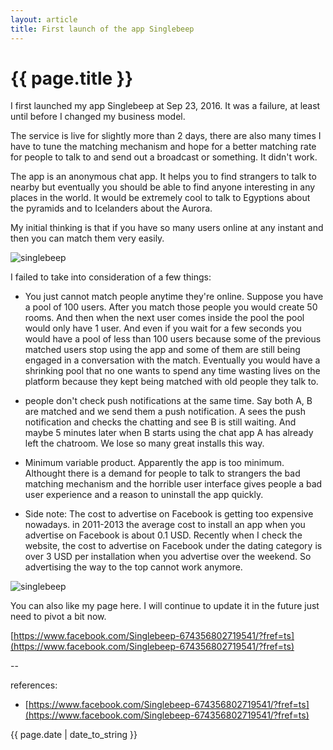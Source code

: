 ```yaml
---
layout: article
title: First launch of the app Singlebeep
---
```

# {{ page.title }}

I first launched my app Singlebeep at Sep 23, 2016. It was a failure, at least until before I changed my business model.

The service is live for slightly more than 2 days, there are also many times I have to tune the matching mechanism and hope for a better matching rate for people to talk to and send out a broadcast or something. It didn't work. 

The app is an anonymous chat app. It helps you to find strangers to talk to nearby but eventually you should be able to find anyone interesting in any places in the world. It would be extremely cool to talk to Egyptions about the pyramids and to Icelanders about the Aurora. 

My initial thinking is that if you have so many users online at any instant and then you can match them very easily. 

![singlebeep](http://i.stack.imgur.com/ka8ms.jpg)

I failed to take into consideration of a few things:

* You just cannot match people anytime they're online. Suppose you have a pool of 100 users. After you match those people you would create 50 rooms. And then when the next user comes inside the pool the pool would only have 1 user. And even if you wait for a few seconds you would have a pool of less than 100 users because some of the previous matched users stop using the app and some of them are still being engaged in a conversation with the match. Eventually you would have a shrinking pool that no one wants to spend any time wasting lives on the platform because they kept being matched with old people they talk to.  

* people don't check push notifications at the same time. Say both A, B are matched and we send them a push notification. A sees the push notification and checks the chatting and see B is still waiting. And maybe 5 minutes later when B starts using the chat app A has already left the chatroom. We lose so many great installs this way. 

* Minimum variable product. Apparently the app is too minimum. Althought there is a demand for people to talk to strangers the bad matching mechanism and the horrible user interface gives people a bad user experience and a reason to uninstall the app quickly. 

* Side note: The cost to advertise on Facebook is getting too expensive nowadays. in 2011-2013 the average cost to install an app when you advertise on Facebook is about 0.1 USD. Recently when I check the website, the cost to advertise on Facebook under the dating category is over 3 USD per installation when you advertise over the weekend. So advertising the way to the top cannot work anymore. 

![singlebeep](http://i.stack.imgur.com/KpL7G.png)

You can also like my page here. I will continue to update it in the future just need to pivot a bit now.

[https://www.facebook.com/Singlebeep-674356802719541/?fref=ts](https://www.facebook.com/Singlebeep-674356802719541/?fref=ts)

--

references:

* [https://www.facebook.com/Singlebeep-674356802719541/?fref=ts](https://www.facebook.com/Singlebeep-674356802719541/?fref=ts)

{{ page.date | date_to_string }}
